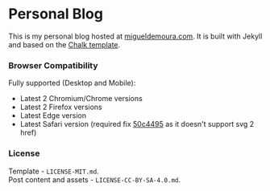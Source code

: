 # Personal Blog

This is my personal blog hosted at [migueldemoura.com]. It is built with Jekyll and based on the [Chalk template].

### Browser Compatibility

Fully supported (Desktop and Mobile):

- Latest 2 Chromium/Chrome versions
- Latest 2 Firefox versions
- Latest Edge version
- Latest Safari version (required fix [50c4495] as it doesn't support svg 2 href)

### License

Template - `LICENSE-MIT.md`.  
Post content and assets - `LICENSE-CC-BY-SA-4.0.md`.

   [Chalk template]: <https://github.com/nielsenramon/chalk>
   [migueldemoura.com]: <https://migueldemoura.com/>
   [50c4495]: <https://github.com/migueldemoura/migueldemoura.com/commit/50c4495ef31b8f5febf23f011a8fa95984804f9f>
